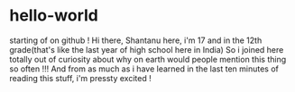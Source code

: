 # hello-world
starting of on github !
Hi there, Shantanu here, i'm 17 and in the 12th grade(that's like the last year of high school here in India)
So i joined here totally out of curiosity about why on earth would people mention this thing so often !!!
And from as much as i have learned in the last ten minutes of reading this stuff, i'm pressty excited !
